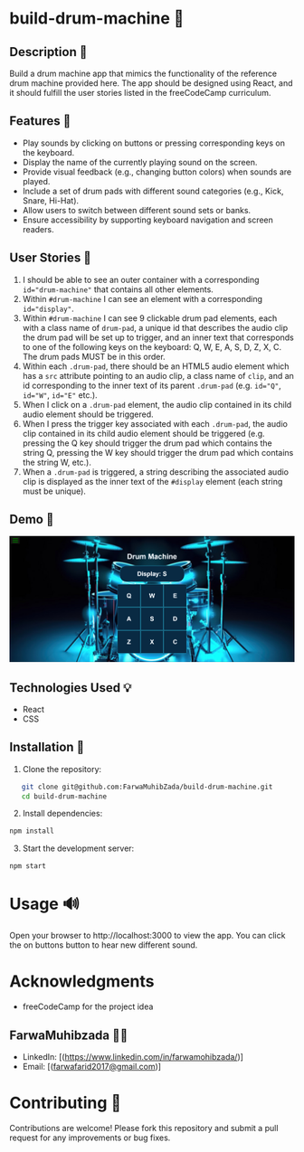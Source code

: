 # build-drum-machine 🔁

## Description 📜

 Build a drum machine app that mimics the functionality of the reference drum machine provided here. The app should be designed using React, and it should fulfill the user stories listed in the freeCodeCamp curriculum.

## Features 🎉

- Play sounds by clicking on buttons or pressing corresponding keys on the keyboard.
- Display the name of the currently playing sound on the screen.
- Provide visual feedback (e.g., changing button colors) when sounds are played.
- Include a set of drum pads with different sound categories (e.g., Kick, Snare, Hi-Hat).
- Allow users to switch between different sound sets or banks.
- Ensure accessibility by supporting keyboard navigation and screen readers.

## User Stories 👧
1. I should be able to see an outer container with a corresponding `id="drum-machine"` that contains all other elements.
2. Within `#drum-machine` I can see an element with a corresponding `id="display"`.
3. Within `#drum-machine` I can see 9 clickable drum pad elements, each with a class name of `drum-pad`, a unique id that describes the audio clip the drum pad will be set up to trigger, and an inner text that corresponds to one of the following keys on the keyboard: Q, W, E, A, S, D, Z, X, C. The drum pads MUST be in this order.
4. Within each `.drum-pad`, there should be an HTML5 audio element which has a `src` attribute pointing to an audio clip, a class name of `clip`, and an id corresponding to the inner text of its parent `.drum-pad` (e.g. `id="Q"`, `id="W"`, `id="E"` etc.).
5. When I click on a `.drum-pad` element, the audio clip contained in its child audio element should be triggered.
6. When I press the trigger key associated with each `.drum-pad`, the audio clip contained in its child audio element should be triggered (e.g. pressing the Q key should trigger the drum pad which contains the string Q, pressing the W key should trigger the drum pad which contains the string W, etc.).
7. When a `.drum-pad` is triggered, a string describing the associated audio clip is displayed as the inner text of the `#display` element (each string must be unique).


## Demo 📸

![Random Quote Machine Screenshot](./src/assets/Capture.PNG)


## Technologies Used 💡

- React
- CSS

## Installation 🔧

1. Clone the repository:
```bash
   git clone git@github.com:FarwaMuhibZada/build-drum-machine.git
   cd build-drum-machine
```
2. Install dependencies:
```bash
npm install
```

3. Start the development server:
```bash 
npm start
```

# Usage 🔊
Open your browser to http://localhost:3000 to view the app. You can click the on buttons  button to hear new  different sound.

# Acknowledgments
- freeCodeCamp for the project idea



## FarwaMuhibzada 👩‍💻

- LinkedIn: [(https://www.linkedin.com/in/farwamohibzada/)]
- Email:  [(farwafarid2017@gmail.com)]


# Contributing 🙏
Contributions are welcome! Please fork this repository and submit a pull request for any improvements or bug fixes.

